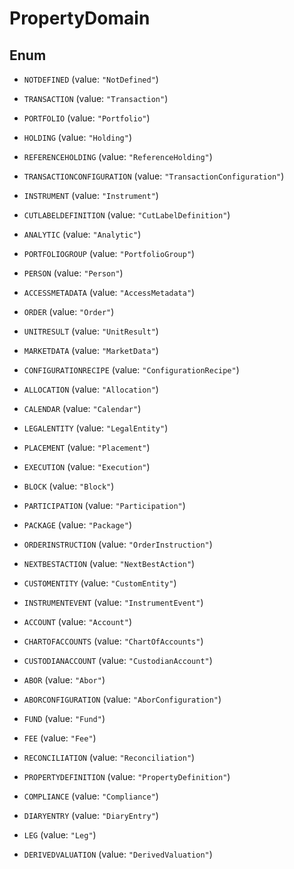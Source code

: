 

# PropertyDomain

## Enum


* `NOTDEFINED` (value: `"NotDefined"`)

* `TRANSACTION` (value: `"Transaction"`)

* `PORTFOLIO` (value: `"Portfolio"`)

* `HOLDING` (value: `"Holding"`)

* `REFERENCEHOLDING` (value: `"ReferenceHolding"`)

* `TRANSACTIONCONFIGURATION` (value: `"TransactionConfiguration"`)

* `INSTRUMENT` (value: `"Instrument"`)

* `CUTLABELDEFINITION` (value: `"CutLabelDefinition"`)

* `ANALYTIC` (value: `"Analytic"`)

* `PORTFOLIOGROUP` (value: `"PortfolioGroup"`)

* `PERSON` (value: `"Person"`)

* `ACCESSMETADATA` (value: `"AccessMetadata"`)

* `ORDER` (value: `"Order"`)

* `UNITRESULT` (value: `"UnitResult"`)

* `MARKETDATA` (value: `"MarketData"`)

* `CONFIGURATIONRECIPE` (value: `"ConfigurationRecipe"`)

* `ALLOCATION` (value: `"Allocation"`)

* `CALENDAR` (value: `"Calendar"`)

* `LEGALENTITY` (value: `"LegalEntity"`)

* `PLACEMENT` (value: `"Placement"`)

* `EXECUTION` (value: `"Execution"`)

* `BLOCK` (value: `"Block"`)

* `PARTICIPATION` (value: `"Participation"`)

* `PACKAGE` (value: `"Package"`)

* `ORDERINSTRUCTION` (value: `"OrderInstruction"`)

* `NEXTBESTACTION` (value: `"NextBestAction"`)

* `CUSTOMENTITY` (value: `"CustomEntity"`)

* `INSTRUMENTEVENT` (value: `"InstrumentEvent"`)

* `ACCOUNT` (value: `"Account"`)

* `CHARTOFACCOUNTS` (value: `"ChartOfAccounts"`)

* `CUSTODIANACCOUNT` (value: `"CustodianAccount"`)

* `ABOR` (value: `"Abor"`)

* `ABORCONFIGURATION` (value: `"AborConfiguration"`)

* `FUND` (value: `"Fund"`)

* `FEE` (value: `"Fee"`)

* `RECONCILIATION` (value: `"Reconciliation"`)

* `PROPERTYDEFINITION` (value: `"PropertyDefinition"`)

* `COMPLIANCE` (value: `"Compliance"`)

* `DIARYENTRY` (value: `"DiaryEntry"`)

* `LEG` (value: `"Leg"`)

* `DERIVEDVALUATION` (value: `"DerivedValuation"`)



